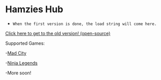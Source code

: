 #  Hamzies Hub
*     When the first version is done, the load string will come here.
>
[Click here to get to the old version! (open-source)](https://github.com/Hamziee/Hamzies-Hub-old)
>
Supported Games:
>
  -[Mad City](https://www.roblox.com/games/1224212277/Mad-City)
>
  -[Ninja Legends](https://www.roblox.com/games/3956818381/Ninja-Legends)
>
  -More soon!
